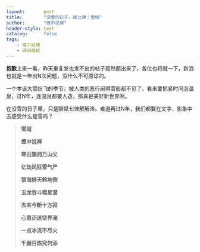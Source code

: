 ```yaml
---
layout:       post
title:        "没雪的日子，赋七律：雪域"
author:       "缠中说禅"
header-style: text
catalog:      false
tags:
    - 缠中说禅
    - 诗词曲赋
---
```


**抱歉**上来一看，昨天重复发也发不出的帖子竟然都出来了，各位也将就一下，新浪也就是一年出N次问题，没什么不可原谅的。



一个本该大雪纷飞的季节，被人类的恶行闹得雪影都不见了，看来要抓紧时间泡温泉，过N年，连温泉都要人造，那真是美好新世界啊。



在没雪的日子里，只是聊赋七律解解谗。难道再过N年，我们都要在文字、影象中去感受什么是雪吗？



> **雪域**
>
> 
>
> **缠中说禅**
>
> 
>
> **寒云簇拥万山尖**
>
> **亿劫风狂雪气严**
>
> **银海排天斡地倒**
>
> **玉龙吞斗噬星潜**
>
> **去来今断十方寂**
>
> **心意识迷空界淹**
>
> **一点冰流不尽火**
>
> **千磨百炼究何添**
